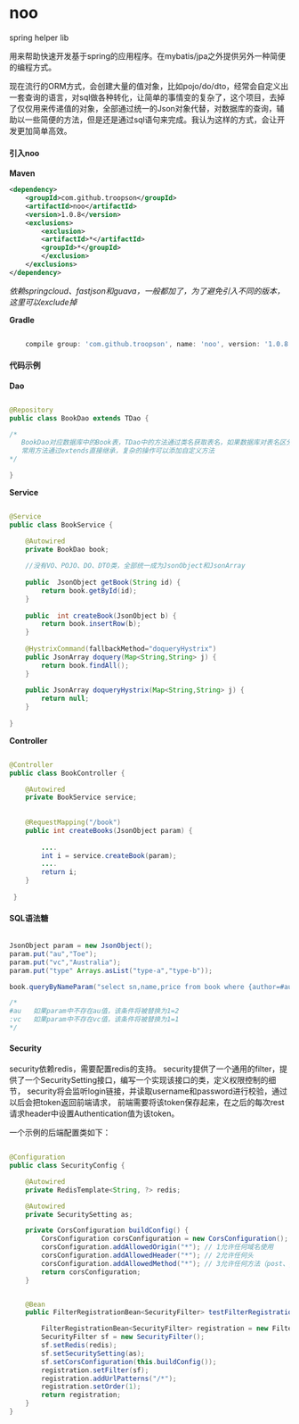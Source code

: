 # noo
spring helper lib

用来帮助快速开发基于spring的应用程序。在mybatis/jpa之外提供另外一种简便的编程方式。

现在流行的ORM方式，会创建大量的值对象，比如pojo/do/dto，经常会自定义出一套查询的语言，对sql做各种转化，让简单的事情变的复杂了，这个项目，去掉了仅仅用来传递值的对象，全部通过统一的Json对象代替，对数据库的查询，辅助以一些简便的方法，但是还是通过sql语句来完成。我认为这样的方式，会让开发更加简单高效。

#### 引入noo
**Maven**

```xml
<dependency>
    <groupId>com.github.troopson</groupId>
	<artifactId>noo</artifactId>
	<version>1.0.8</version>
	<exclusions>
	    <exclusion>
		<artifactId>*</artifactId>
		<groupId>*</groupId>
	    </exclusion>
	</exclusions>
</dependency>

```

*依赖springcloud、fastjson和guava，一般都加了，为了避免引入不同的版本，这里可以exclude掉*

**Gradle**
```groovy

    compile group: 'com.github.troopson', name: 'noo', version: '1.0.8', transitive: false

```


#### 代码示例

**Dao**

```java

@Repository
public class BookDao extends TDao {

/*
   BookDao对应数据库中的Book表，TDao中的方法通过类名获取表名，如果数据库对表名区分大小写，那么类名也需要保持一样。
   常用方法通过extends直接继承，复杂的操作可以添加自定义方法
*/

}

```

**Service**

```java

@Service
public class BookService {

	@Autowired
	private BookDao book;
	
	//没有VO、POJO、DO、DTO类，全部统一成为JsonObject和JsonArray
	
	public  JsonObject getBook(String id) {
		return book.getById(id);
	}
	
	public  int createBook(JsonObject b) {
		return book.insertRow(b);
	}
	
	@HystrixCommand(fallbackMethod="doqueryHystrix")
	public JsonArray doquery(Map<String,String> j) {  
	    return book.findAll(); 
	}
	
	public JsonArray doqueryHystrix(Map<String,String> j) {
		return null;
	}
	
}

```

**Controller**

```java

@Controller 
public class BookController {

    @Autowired
    private BookService service;
    
    
	@RequestMapping("/book")
	public int createBooks(JsonObject param) {
			 
		....
		int i = service.createBook(param);
		....
		return i;
    }
 
 }

```



#### SQL语法糖


```java

JsonObject param = new JsonObject();
param.put("au","Toe");
param.put("vc","Australia");
param.put("type" Arrays.asList("type-a","type-b"));

book.queryByNameParam("select sn,name,price from book where {author=#au} and {country=:vc} and {type in :type}", param);

/*
#au   如果param中不存在au值，该条件将被替换为1=2
:vc   如果param中不存在vc值，该条件将被替换为1=1
*/

```

#### Security 

security依赖redis，需要配置redis的支持。
security提供了一个通用的filter，提供了一个SecuritySetting接口，编写一个实现该接口的类，定义权限控制的细节，
security将会监听login链接，并读取username和password进行校验，通过以后会把token返回前端请求，
前端需要将该token保存起来，在之后的每次rest请求header中设置Authentication值为该token。

一个示例的后端配置类如下：

```java

@Configuration
public class SecurityConfig {

	@Autowired
	private RedisTemplate<String, ?> redis;

	@Autowired
	private SecuritySetting as;

    private CorsConfiguration buildConfig() {
		CorsConfiguration corsConfiguration = new CorsConfiguration();
		corsConfiguration.addAllowedOrigin("*"); // 1允许任何域名使用
		corsConfiguration.addAllowedHeader("*"); // 2允许任何头
		corsConfiguration.addAllowedMethod("*"); // 3允许任何方法（post、get等）
		return corsConfiguration;
	}


	@Bean
	public FilterRegistrationBean<SecurityFilter> testFilterRegistration() {

		FilterRegistrationBean<SecurityFilter> registration = new FilterRegistrationBean<>();
		SecurityFilter sf = new SecurityFilter();
		sf.setRedis(redis);
		sf.setSecuritySetting(as);
		sf.setCorsConfiguration(this.buildConfig());
		registration.setFilter(sf);
		registration.addUrlPatterns("/*");
		registration.setOrder(1);
		return registration;
	}
}
```



